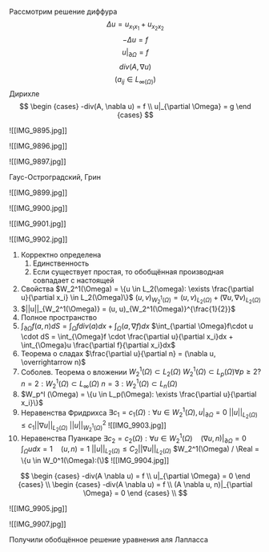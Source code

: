 Рассмотрим решение диффура
$$
\Delta u = u_{x_1x_1} + u_{x_2x_2}
$$
$$
-\Delta u = f
$$
$$
u|_{\partial \Omega} = f
$$
$$
div(A, \nabla u)
$$
$$
(a_{ij} \in L_{\infty(\Omega)})
$$
Дирихле 
$$
\begin {cases}
-div(A, \nabla u) = f \\
u|_{\partial \Omega} = g
\end {cases}
$$

![[IMG_9895.jpg]]

![[IMG_9896.jpg]]

![[IMG_9897.jpg]]



Гаус-Остроградский, Грин

![[IMG_9899.jpg]]

![[IMG_9900.jpg]]

![[IMG_9901.jpg]]

![[IMG_9902.jpg]]

1. Корректно определена
	1. Единственность
	2. Если существует простая, то обобщённая производная совпадает с настоящей
2. Свойства
	$W_2^1(\Omega) = \{u \in L_2(\omega): \exists \frac{\partial u}{\partial x_i} \in L_2(\Omega)\}$
	$(u, v)_{W_2^1(\Omega)} = (u, v)_{L_2(\Omega)} + (\nabla u, \nabla v)_{L_2(\Omega)}$
3. $||u||_{W_2^1(\Omega)} = (u, u)_{W_2^1(\Omega)}^{\frac{1}{2}}$
4. Полное пространство
5. $\int_{\partial \Omega}f(a, n)dS = \int_{\Omega}fdiv(a)dx + \int_{\Omega}(a, \nabla f)dx$
	$\int_{\partial \Omega}f\cdot u \cdot dS = \int_{\Omega}f \cdot \frac{\partial u}{\partial x_i}dx + \int_{\Omega}u \frac{\partial f}{\partial x_i}dx$
6. Теорема о сладах
	$\frac{\partial u}{\partial n} = (\nabla u, \overrightarrow n)$
7. Соболев. Теорема о вложении
	$W_2^1(\Omega) \subset L_2(\Omega)$
	$W_2^1(\Omega) \subset L_p(\Omega) \forall p \geq 2 ?$
	$n = 2:W_2^1(\Omega) \subset L_{\infty}(\Omega)$
	$n = 3:W_2^1(\Omega) \subset L_{n}(\Omega)$
8. $W_p^l (\Omega) = \{u \in L_p(\Omega): \exists \frac{\partial u}{\partial x_i}\}$
9. Неравенства Фридрихса
	$\exists c_1 = c_1(\Omega): \forall u \in W_2^1(\Omega), u|_{\partial \Omega} = 0$
	$||u||_{L_2(\Omega)} \leq c_1 ||\nabla u||_{L_2(\Omega)}$
	$||u||^2_{W_2^1(\Omega)}$
	![[IMG_9903.jpg]]
10. Неравенства Пуанкаре
	$\exists c_2 = c_2(\Omega): \forall u \in W_2^1(\Omega) \quad (\nabla u, n)|_{\partial \Omega} = 0$
	$\int_{\Omega}udx = 1 \quad (u, n) = 1$
	$||u||_{L_2(\Omega)} \leq C_2 ||\nabla u||_{L_2(\Omega)}$
	$W_2^1(\Omega) / \Real = \{u \in W_0^1(\Omega):(\)$
	![[IMG_9904.jpg]]

$$
\begin {cases}
-div(A \nabla u) = f \\
u|_{\partial \Omega} = 0
\end {cases} \\
\begin {cases}
-div(A \nabla u) = f \\
(A \nabla u, n)|_{\partial \Omega} = 0
\end {cases} \\
$$

![[IMG_9905.jpg]]

![[IMG_9907.jpg]]

Получили обобщённое решение уравнения аля Лапласса

